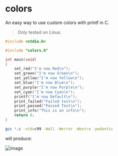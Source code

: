 # colors
An easy way to use custom colors with printf in C.

> Only tested on Linux.

```c
#include <stdio.h>

#include "colors.h"

int main(void)
{
    set_red("I'm now Red\n");
    set_green("I'm now Green\n");
    set_yellow("I'm now Yellow\n");
    set_blue("I'm now Blue\n");
    set_purple("I'm now Purple\n");
    set_cyan("I'm now Cyan\n");
    printf("I'm now Default\n");
    print_failed("Failed test\n");
    print_passed("Passed Test\n");
    print_info("This is an info\n");
    return 0;
}
```

```bash
gcc *.c -std=c99 -Wall -Werror -Wextra -pedantic
```

will produce:

![image](https://user-images.githubusercontent.com/44167150/113402660-a90cb000-93a5-11eb-8ede-c2ee16f8791e.png)

